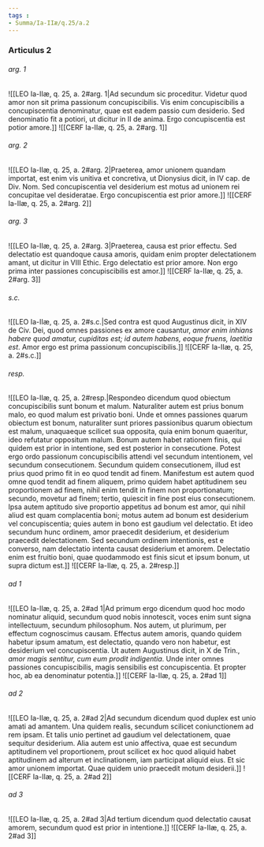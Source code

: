 ```yaml
---
tags : 
- Summa/Ia-IIæ/q.25/a.2
---
```


### Articulus 2

###### arg. 1
![[LEO Ia-IIæ, q. 25, a. 2#arg. 1|Ad secundum sic proceditur. Videtur quod amor non sit prima passionum concupiscibilis. Vis enim concupiscibilis a concupiscentia denominatur, quae est eadem passio cum desiderio. Sed denominatio fit a potiori, ut dicitur in II de anima. Ergo concupiscentia est potior amore.]]
![[CERF Ia-IIæ, q. 25, a. 2#arg. 1]]

###### arg. 2
![[LEO Ia-IIæ, q. 25, a. 2#arg. 2|Praeterea, amor unionem quandam importat, est enim vis unitiva et concretiva, ut Dionysius dicit, in IV cap. de Div. Nom. Sed concupiscentia vel desiderium est motus ad unionem rei concupitae vel desideratae. Ergo concupiscentia est prior amore.]]
![[CERF Ia-IIæ, q. 25, a. 2#arg. 2]]

###### arg. 3
![[LEO Ia-IIæ, q. 25, a. 2#arg. 3|Praeterea, causa est prior effectu. Sed delectatio est quandoque causa amoris, quidam enim propter delectationem amant, ut dicitur in VIII Ethic. Ergo delectatio est prior amore. Non ergo prima inter passiones concupiscibilis est amor.]]
![[CERF Ia-IIæ, q. 25, a. 2#arg. 3]]

###### s.c.
![[LEO Ia-IIæ, q. 25, a. 2#s.c.|Sed contra est quod Augustinus dicit, in XIV de Civ. Dei, quod omnes passiones ex amore causantur, *amor enim inhians habere quod amatur, cupiditas est; id autem habens, eoque fruens, laetitia est*. Amor ergo est prima passionum concupiscibilis.]]
![[CERF Ia-IIæ, q. 25, a. 2#s.c.]]

###### resp.
![[LEO Ia-IIæ, q. 25, a. 2#resp.|Respondeo dicendum quod obiectum concupiscibilis sunt bonum et malum. Naturaliter autem est prius bonum malo, eo quod malum est privatio boni. Unde et omnes passiones quarum obiectum est bonum, naturaliter sunt priores passionibus quarum obiectum est malum, unaquaeque scilicet sua opposita, quia enim bonum quaeritur, ideo refutatur oppositum malum. Bonum autem habet rationem finis, qui quidem est prior in intentione, sed est posterior in consecutione. Potest ergo ordo passionum concupiscibilis attendi vel secundum intentionem, vel secundum consecutionem. Secundum quidem consecutionem, illud est prius quod primo fit in eo quod tendit ad finem. Manifestum est autem quod omne quod tendit ad finem aliquem, primo quidem habet aptitudinem seu proportionem ad finem, nihil enim tendit in finem non proportionatum; secundo, movetur ad finem; tertio, quiescit in fine post eius consecutionem. Ipsa autem aptitudo sive proportio appetitus ad bonum est amor, qui nihil aliud est quam complacentia boni; motus autem ad bonum est desiderium vel concupiscentia; quies autem in bono est gaudium vel delectatio. Et ideo secundum hunc ordinem, amor praecedit desiderium, et desiderium praecedit delectationem. Sed secundum ordinem intentionis, est e converso, nam delectatio intenta causat desiderium et amorem. Delectatio enim est fruitio boni, quae quodammodo est finis sicut et ipsum bonum, ut supra dictum est.]]
![[CERF Ia-IIæ, q. 25, a. 2#resp.]]

###### ad 1
![[LEO Ia-IIæ, q. 25, a. 2#ad 1|Ad primum ergo dicendum quod hoc modo nominatur aliquid, secundum quod nobis innotescit, voces enim sunt signa intellectuum, secundum philosophum. Nos autem, ut plurimum, per effectum cognoscimus causam. Effectus autem amoris, quando quidem habetur ipsum amatum, est delectatio, quando vero non habetur, est desiderium vel concupiscentia. Ut autem Augustinus dicit, in X de Trin., *amor magis sentitur, cum eum prodit indigentia*. Unde inter omnes passiones concupiscibilis, magis sensibilis est concupiscentia. Et propter hoc, ab ea denominatur potentia.]]
![[CERF Ia-IIæ, q. 25, a. 2#ad 1]]

###### ad 2
![[LEO Ia-IIæ, q. 25, a. 2#ad 2|Ad secundum dicendum quod duplex est unio amati ad amantem. Una quidem realis, secundum scilicet coniunctionem ad rem ipsam. Et talis unio pertinet ad gaudium vel delectationem, quae sequitur desiderium. Alia autem est unio affectiva, quae est secundum aptitudinem vel proportionem, prout scilicet ex hoc quod aliquid habet aptitudinem ad alterum et inclinationem, iam participat aliquid eius. Et sic amor unionem importat. Quae quidem unio praecedit motum desiderii.]]
![[CERF Ia-IIæ, q. 25, a. 2#ad 2]]

###### ad 3
![[LEO Ia-IIæ, q. 25, a. 2#ad 3|Ad tertium dicendum quod delectatio causat amorem, secundum quod est prior in intentione.]]
![[CERF Ia-IIæ, q. 25, a. 2#ad 3]]

